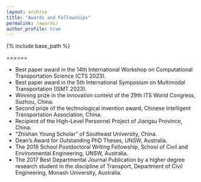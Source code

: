 ```yaml
---
layout: archive
title: "Awards and Fellowships"
permalink: /awards/
author_profile: true
---
```


{% include base_path %}


======
* Best paper award in the 14th International Workshop on Computational Transportation Science (CTS 2023).
* Best paper award in the 5th International Symposium on Multimodal Transportation (ISMT 2023).
* Winning prize in the innovation contest of the 29th ITS World Congress, Suzhou, China.
* Second prize of the technological invention award, Chinese Intelligent Transportation Association, China.
* Recipient of the High-Level Personnel Project of Jiangsu Province, China.
* “Zhishan Young Scholar” of Southeast University, China.
* Dean’s Award for Outstanding PhD Theses, UNSW, Australia.
* The 2019 School Postdoctoral Writing Fellowship, School of Civil and Environmental Engineering, UNSW, Australia.
* The 2017 Best Departmental Journal Publication by a higher degree research student in the discipline of Transport, Department of Civil Engineering, Monash University, Australia.

  

